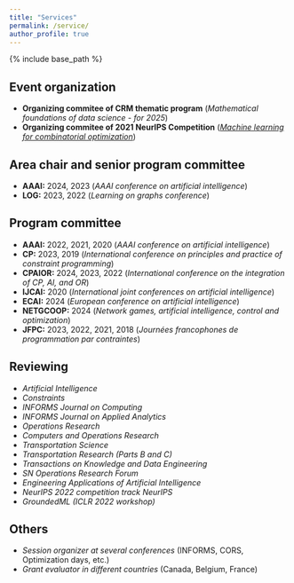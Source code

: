 ```yaml
---
title: "Services"
permalink: /service/
author_profile: true
---
```


{% include base_path %}

## Event organization

* **Organizing commitee of CRM thematic program**  (*Mathematical foundations of data science - for 2025*)
* **Organizing commitee of 2021 NeurIPS Competition** ([*Machine learning for combinatorial optimization*](https://www.ecole.ai/2021/ml4co-competition/)) 

## Area chair and senior program committee

* **AAAI:** 2024, 2023 (*AAAI conference on artificial intelligence*)
* **LOG:** 2023, 2022 (*Learning on graphs conference*)

## Program committee

* **AAAI:** 2022, 2021, 2020 (*AAAI conference on artificial intelligence*)
* **CP:** 2023, 2019 (*International conference on principles and practice of constraint programming*)
* **CPAIOR:** 2024, 2023, 2022 (*International conference on the integration of CP, AI, and OR*)
* **IJCAI:** 2020 (*International joint conferences on artificial intelligence*)
* **ECAI:** 2024 (*European conference on artificial intelligence*)
* **NETGCOOP:** 2024 (*Network games, artificial intelligence, control and optimization*)
* **JFPC:** 2023, 2022, 2021, 2018 (*Journées francophones de programmation par contraintes*)

## Reviewing

* *Artificial Intelligence*
* *Constraints*
* *INFORMS Journal on Computing*
* *INFORMS Journal on Applied Analytics*
* *Operations Research*
* *Computers and Operations Research*
* *Transportation Science*
* *Transportation Research (Parts B and C)*
* *Transactions on Knowledge and Data Engineering*
* *SN Operations Research Forum*
* *Engineering Applications of Artificial Intelligence*
* *NeurIPS 2022 competition track NeurIPS*
* *GroundedML (ICLR 2022 workshop)*

## Others

* *Session organizer at several conferences* (INFORMS, CORS, Optimization days, etc.)
* *Grant evaluator in different countries* (Canada, Belgium, France)